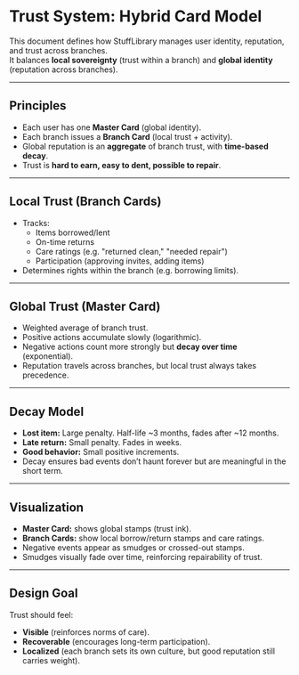 # Trust System: Hybrid Card Model

This document defines how StuffLibrary manages user identity, reputation, and trust across branches.  
It balances **local sovereignty** (trust within a branch) and **global identity** (reputation across branches).

---

## Principles

- Each user has one **Master Card** (global identity).
- Each branch issues a **Branch Card** (local trust + activity).
- Global reputation is an **aggregate** of branch trust, with **time-based decay**.
- Trust is **hard to earn, easy to dent, possible to repair**.

---

## Local Trust (Branch Cards)

- Tracks:
  - Items borrowed/lent
  - On-time returns
  - Care ratings (e.g. "returned clean," "needed repair")
  - Participation (approving invites, adding items)
- Determines rights within the branch (e.g. borrowing limits).

---

## Global Trust (Master Card)

- Weighted average of branch trust.
- Positive actions accumulate slowly (logarithmic).
- Negative actions count more strongly but **decay over time** (exponential).
- Reputation travels across branches, but local trust always takes precedence.

---

## Decay Model

- **Lost item:** Large penalty. Half-life ~3 months, fades after ~12 months.
- **Late return:** Small penalty. Fades in weeks.
- **Good behavior:** Small positive increments.
- Decay ensures bad events don’t haunt forever but are meaningful in the short term.

---

## Visualization

- **Master Card:** shows global stamps (trust ink).
- **Branch Cards:** show local borrow/return stamps and care ratings.
- Negative events appear as smudges or crossed-out stamps.
- Smudges visually fade over time, reinforcing repairability of trust.

---

## Design Goal

Trust should feel:

- **Visible** (reinforces norms of care).
- **Recoverable** (encourages long-term participation).
- **Localized** (each branch sets its own culture, but good reputation still carries weight).
